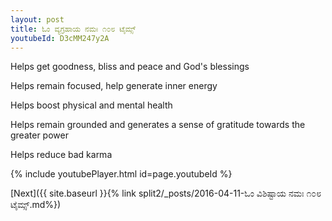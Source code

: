 ```yaml
---
layout: post
title: ಓಂ ವ್ಯಗ್ರಹಾಯ ನಮಃ ೧೦೮ ಟೈಮ್ಸ್
youtubeId: D3cMM247y2A
---
```

 
 
Helps get goodness, bliss and peace and God's blessings
 
Helps remain focused, help generate inner energy 
 
Helps boost physical and mental health 
 
Helps remain grounded and generates a sense of gratitude towards the greater power 
 
Helps reduce bad karma
 
 
 
 


{% include youtubePlayer.html id=page.youtubeId %}
 
[Next]({{ site.baseurl }}{% link  split2/_posts/2016-04-11-ಓಂ ವಿಶಿಷ್ಟಾಯ ನಮಃ ೧೦೮ ಟೈಮ್ಸ್.md%})
 
